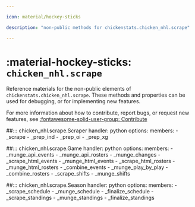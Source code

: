 ```yaml
---

icon: material/hockey-sticks

description: "non-public methods for chickenstats.chicken_nhl.scrape"

---
```


# :material-hockey-sticks: **`chicken_nhl.scrape`**

Reference materials for the non-public elements of `chickenstats.chicken_nhl.scrape`. These methods and properties can
be used for debugging, or for implementing new features.

For more information about how to contribute, report bugs, or request new features, see
[:fontawesome-solid-user-group: Contribute](../contribute.md)

##::: chicken_nhl.scrape.Scraper
    handler: python
    options:
        members:
            - _scrape
            - _prep_ind
            - _prep_oi
            - _prep_xg

##::: chicken_nhl.scrape.Game
    handler: python
    options:
        members:
            - _munge_api_events
            - _munge_api_rosters
            - _munge_changes
            - _scrape_html_events
            - _munge_html_events
            - _scrape_html_rosters
            - _munge_html_rosters
            - _combine_events
            - _munge_play_by_play
            - _combine_rosters
            - _scrape_shifts
            - _munge_shifts

##::: chicken_nhl.scrape.Season
    handler: python
    options:
        members:
            - _scrape_schedule
            - _munge_schedule
            - _finalize_schedule
            - _scrape_standings
            - _munge_standings
            - _finalize_standings

